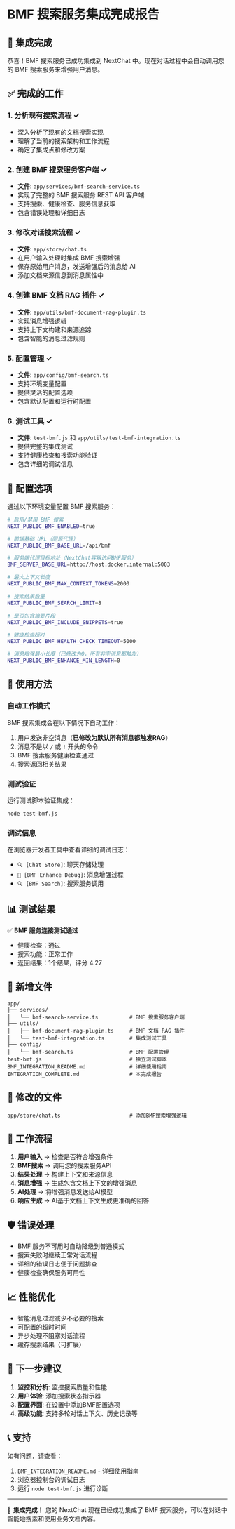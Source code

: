 # BMF 搜索服务集成完成报告

## 🎉 集成完成

恭喜！BMF 搜索服务已成功集成到 NextChat 中。现在对话过程中会自动调用您的 BMF 搜索服务来增强用户消息。

## ✅ 完成的工作

### 1. 分析现有搜索流程 ✓
- 深入分析了现有的文档搜索实现
- 理解了当前的搜索架构和工作流程
- 确定了集成点和修改方案

### 2. 创建 BMF 搜索服务客户端 ✓
- **文件**: `app/services/bmf-search-service.ts`
- 实现了完整的 BMF 搜索服务 REST API 客户端
- 支持搜索、健康检查、服务信息获取
- 包含错误处理和详细日志

### 3. 修改对话搜索流程 ✓
- **文件**: `app/store/chat.ts`
- 在用户输入处理时集成 BMF 搜索增强
- 保存原始用户消息，发送增强后的消息给 AI
- 添加文档来源信息到消息属性中

### 4. 创建 BMF 文档 RAG 插件 ✓
- **文件**: `app/utils/bmf-document-rag-plugin.ts`
- 实现消息增强逻辑
- 支持上下文构建和来源追踪
- 包含智能的消息过滤规则

### 5. 配置管理 ✓
- **文件**: `app/config/bmf-search.ts`
- 支持环境变量配置
- 提供灵活的配置选项
- 包含默认配置和运行时配置

### 6. 测试工具 ✓
- **文件**: `test-bmf.js` 和 `app/utils/test-bmf-integration.ts`
- 提供完整的集成测试
- 支持健康检查和搜索功能验证
- 包含详细的调试信息

## 🔧 配置选项

通过以下环境变量配置 BMF 搜索服务：

```bash
# 启用/禁用 BMF 搜索
NEXT_PUBLIC_BMF_ENABLED=true

# 前端基础 URL（同源代理）
NEXT_PUBLIC_BMF_BASE_URL=/api/bmf

# 服务端代理目标地址（NextChat容器访问BMF服务）
BMF_SERVER_BASE_URL=http://host.docker.internal:5003

# 最大上下文长度
NEXT_PUBLIC_BMF_MAX_CONTEXT_TOKENS=2000

# 搜索结果数量
NEXT_PUBLIC_BMF_SEARCH_LIMIT=8

# 是否包含摘要片段
NEXT_PUBLIC_BMF_INCLUDE_SNIPPETS=true

# 健康检查超时
NEXT_PUBLIC_BMF_HEALTH_CHECK_TIMEOUT=5000

# 消息增强最小长度（已修改为0，所有非空消息都触发）
NEXT_PUBLIC_BMF_ENHANCE_MIN_LENGTH=0
```

## 🚀 使用方法

### 自动工作模式
BMF 搜索集成会在以下情况下自动工作：
1. 用户发送非空消息（**已修改为默认所有消息都触发RAG**）
2. 消息不是以 `/` 或 `!` 开头的命令
3. BMF 搜索服务健康检查通过
4. 搜索返回相关结果

### 测试验证
运行测试脚本验证集成：
```bash
node test-bmf.js
```

### 调试信息
在浏览器开发者工具中查看详细的调试日志：
- `🔍 [Chat Store]`: 聊天存储处理
- `📝 [BMF Enhance Debug]`: 消息增强过程
- `🔍 [BMF Search]`: 搜索服务调用

## 📊 测试结果

✅ **BMF 服务连接测试通过**
- 健康检查：通过
- 搜索功能：正常工作
- 返回结果：1个结果，评分 4.27

## 📁 新增文件

```
app/
├── services/
│   └── bmf-search-service.ts          # BMF 搜索服务客户端
├── utils/
│   ├── bmf-document-rag-plugin.ts     # BMF 文档 RAG 插件
│   └── test-bmf-integration.ts        # 集成测试工具
├── config/
│   └── bmf-search.ts                  # BMF 配置管理
test-bmf.js                            # 独立测试脚本
BMF_INTEGRATION_README.md              # 详细使用指南
INTEGRATION_COMPLETE.md                # 本完成报告
```

## 🔧 修改的文件

```
app/store/chat.ts                      # 添加BMF搜索增强逻辑
```

## 🎯 工作流程

1. **用户输入** → 检查是否符合增强条件
2. **BMF搜索** → 调用您的搜索服务API
3. **结果处理** → 构建上下文和来源信息
4. **消息增强** → 生成包含文档上下文的增强消息
5. **AI处理** → 将增强消息发送给AI模型
6. **响应生成** → AI基于文档上下文生成更准确的回答

## 🛡️ 错误处理

- BMF 服务不可用时自动降级到普通模式
- 搜索失败时继续正常对话流程
- 详细的错误日志便于问题排查
- 健康检查确保服务可用性

## 📈 性能优化

- 智能消息过滤减少不必要的搜索
- 可配置的超时时间
- 异步处理不阻塞对话流程
- 缓存搜索结果（可扩展）

## 🔮 下一步建议

1. **监控和分析**: 监控搜索质量和性能
2. **用户体验**: 添加搜索状态指示器
3. **配置界面**: 在设置中添加BMF配置选项
4. **高级功能**: 支持多轮对话上下文、历史记录等

## 📞 支持

如有问题，请查看：
1. `BMF_INTEGRATION_README.md` - 详细使用指南
2. 浏览器控制台的调试日志
3. 运行 `node test-bmf.js` 进行诊断

---

🎊 **集成完成！** 您的 NextChat 现在已经成功集成了 BMF 搜索服务，可以在对话中智能地搜索和使用业务文档内容。
